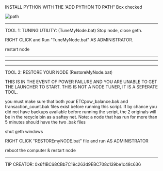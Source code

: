 INSTALL PYTHON WITH THE 'ADD PYTHON TO PATH" Box checked

![path](https://github.com/Phoenix1969/ETCPOW-Tools/assets/18568844/cb4bf589-cd26-4358-95aa-43663f3597f7)
______________________________
TOOL 1: TUNING UTILITY: (TuneMyNode.bat)
Stop node, close geth.

RIGHT CLICK and Run "TuneMyNode.bat" AS ADMINISTRATOR.

restart node

_____________________________________________
_____________________________________________
_____________________________________________

TOOL 2: RESTORE YOUR NODE (RestoreMyNode.bat)

THIS IS IN THE EVENT OF POWER FAILURE AND YOU ARE UNABLE TO GET THE LAUNCHER TO START. THIS IS NOT A NODE TUNER, IT IS A SEPERATE TOOL.

you must make sure that both your ETCpow_balance.bak and transaction_count.bak files exist before running this script. If by chance you did not have backups available before running the script, the 2 originals will be in the recycle bin as a saftey net. Note: a node that has run for more than 5 minutes should have the two .bak files

shut geth windows

RIGHT CLICK "RESTOREmyNODE.bat" file and run AS ADMINISTRATOR

reboot the computer & restart node
______________________________________________

TIP CREATOR: 0x6f1BC68CBb7C19c263d9EBC708c139be1c48c636
